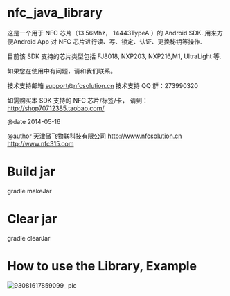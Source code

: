 # nfc_java_library


  这是一个用于  NFC 芯片（13.56Mhz， 14443TypeA ）的  Android SDK. 用来方便Android App 对 NFC 芯片进行读、写、锁定、认证、更换秘钥等操作.
  
  目前该 SDK 支持的芯片类型包括  FJ8018, NXP203, NXP216,M1, UltraLight 等.
  
  如果您在使用中有问题，请和我们联系。
  
  技术支持邮箱   support@nfcsolution.cn
  技术支持 QQ 群：273990320
  
  如需购买本 SDK 支持的 NFC 芯片/标签/卡， 请到：
  http://shop70712385.taobao.com/
 
  @date 2014-05-16
  
  @author 天津傲飞物联科技有限公司
          http://www.nfcsolution.cn
          http://www.nfc315.com
 
 
# Build jar
gradle makeJar

# Clear jar
gradle clearJar

# How to use the Library, Example
![93081617859099_ pic](https://user-images.githubusercontent.com/6426268/113978770-f04be280-9876-11eb-937a-d05e5a4b16de.jpg)
